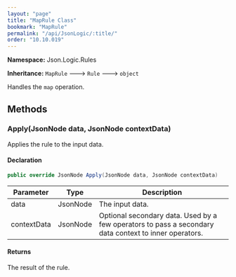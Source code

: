 ```yaml
---
layout: "page"
title: "MapRule Class"
bookmark: "MapRule"
permalink: "/api/JsonLogic/:title/"
order: "10.10.019"
---
```

**Namespace:** Json.Logic.Rules

**Inheritance:**
`MapRule`
 🡒 
`Rule`
 🡒 
`object`

Handles the `map` operation.

## Methods

### Apply(JsonNode data, JsonNode contextData)

Applies the rule to the input data.

#### Declaration

```c#
public override JsonNode Apply(JsonNode data, JsonNode contextData)
```

| Parameter | Type | Description |
|---|---|---|
| data | JsonNode | The input data. |
| contextData | JsonNode | Optional secondary data.  Used by a few operators to pass a secondary     data context to inner operators. |


#### Returns

The result of the rule.

